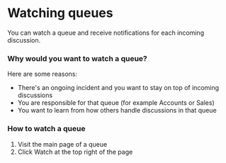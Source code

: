 # Watching queues

You can watch a queue and receive notifications for each incoming discussion.

### Why would you want to watch a queue?

Here are some reasons:

* There's an ongoing incident and you want to stay on top of incoming discussions
* You are responsible for that queue \(for example Accounts or Sales\)
* You want to learn from how others handle discussions in that queue

### How to watch a queue

1. Visit the main page of a queue
2. Click Watch at the top right of the page


